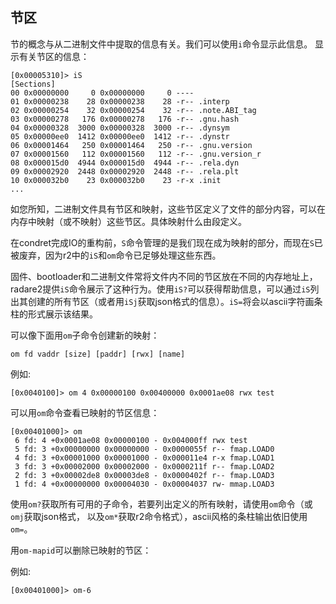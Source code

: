 ## 节区

节的概念与从二进制文件中提取的信息有关。我们可以使用`i`命令显示此信息。
显示有关节区的信息：

```
[0x00005310]> iS
[Sections]
00 0x00000000     0 0x00000000     0 ----
01 0x00000238    28 0x00000238    28 -r-- .interp
02 0x00000254    32 0x00000254    32 -r-- .note.ABI_tag
03 0x00000278   176 0x00000278   176 -r-- .gnu.hash
04 0x00000328  3000 0x00000328  3000 -r-- .dynsym
05 0x00000ee0  1412 0x00000ee0  1412 -r-- .dynstr
06 0x00001464   250 0x00001464   250 -r-- .gnu.version
07 0x00001560   112 0x00001560   112 -r-- .gnu.version_r
08 0x000015d0  4944 0x000015d0  4944 -r-- .rela.dyn
09 0x00002920  2448 0x00002920  2448 -r-- .rela.plt
10 0x000032b0    23 0x000032b0    23 -r-x .init
...
```

如您所知，二进制文件具有节区和映射，这些节区定义了文件的部分内容，可以在内存中映射（或不映射）这些节区。具体映射什么由段定义。

在condret完成IO的重构前，`S`命令管理的是我们现在成为映射的部分，而现在`S`已被废弃，因为r2中的`iS`和`om`命令已足够处理这些东西。

固件、bootloader和二进制文件常将文件内不同的节区放在不同的内存地址上，radare2提供`iS`命令展示了这种行为。使用`iS?`可以获得帮助信息，可以通过`iS`列出其创建的所有节区（或者用`iSj`获取json格式的信息）。`iS=`将会以ascii字符画条柱的形式展示该结果。

可以像下面用`om`子命令创建新的映射：
```
om fd vaddr [size] [paddr] [rwx] [name]
```

例如:
```
[0x0040100]> om 4 0x00000100 0x00400000 0x0001ae08 rwx test
```

可以用`om`命令查看已映射的节区信息：

```
[0x00401000]> om
 6 fd: 4 +0x0001ae08 0x00000100 - 0x004000ff rwx test
 5 fd: 3 +0x00000000 0x00000000 - 0x0000055f r-- fmap.LOAD0
 4 fd: 3 +0x00001000 0x00001000 - 0x000011e4 r-x fmap.LOAD1
 3 fd: 3 +0x00002000 0x00002000 - 0x0000211f r-- fmap.LOAD2
 2 fd: 3 +0x00002de8 0x00003de8 - 0x0000402f r-- fmap.LOAD3
 1 fd: 4 +0x00000000 0x00004030 - 0x00004037 rw- mmap.LOAD3
 ```
 
使用`om?`获取所有可用的子命令，若要列出定义的所有映射，请使用`om`命令（或`omj`获取json格式， 以及`om*`获取r2命令格式），ascii风格的条柱输出依旧使用`om=`。

用`om-mapid`可以删除已映射的节区：

例如:
```
[0x00401000]> om-6
```
